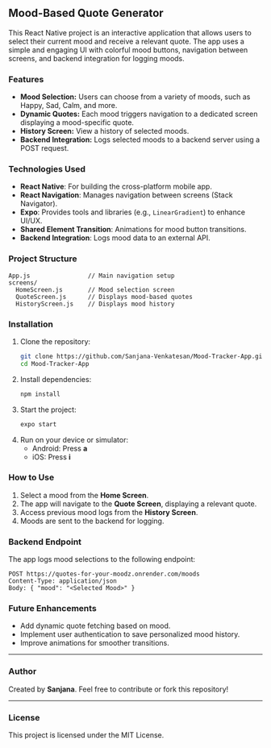 ## Mood-Based Quote Generator

This React Native project is an interactive application that allows users to select their current mood and receive a relevant quote. The app uses a simple and engaging UI with colorful mood buttons, navigation between screens, and backend integration for logging moods.

### Features
- **Mood Selection:** Users can choose from a variety of moods, such as Happy, Sad, Calm, and more.
- **Dynamic Quotes:** Each mood triggers navigation to a dedicated screen displaying a mood-specific quote.
- **History Screen:** View a history of selected moods.
- **Backend Integration:** Logs selected moods to a backend server using a POST request.

### Technologies Used
- **React Native**: For building the cross-platform mobile app.
- **React Navigation**: Manages navigation between screens (Stack Navigator).
- **Expo**: Provides tools and libraries (e.g., `LinearGradient`) to enhance UI/UX.
- **Shared Element Transition**: Animations for mood button transitions.
- **Backend Integration**: Logs mood data to an external API.

### Project Structure
```
App.js                // Main navigation setup
screens/
  HomeScreen.js       // Mood selection screen
  QuoteScreen.js      // Displays mood-based quotes
  HistoryScreen.js    // Displays mood history
```

### Installation
1. Clone the repository:
   ```bash
   git clone https://github.com/Sanjana-Venkatesan/Mood-Tracker-App.git
   cd Mood-Tracker-App
   ```
2. Install dependencies:
   ```bash
   npm install
   ```
3. Start the project:
   ```bash
   expo start
   ```
4. Run on your device or simulator:
   - Android: Press **a**
   - iOS: Press **i**

### How to Use
1. Select a mood from the **Home Screen**.
2. The app will navigate to the **Quote Screen**, displaying a relevant quote.
3. Access previous mood logs from the **History Screen**.
4. Moods are sent to the backend for logging.

### Backend Endpoint
The app logs mood selections to the following endpoint:
```
POST https://quotes-for-your-moodz.onrender.com/moods
Content-Type: application/json
Body: { "mood": "<Selected Mood>" }
```

### Future Enhancements
- Add dynamic quote fetching based on mood.
- Implement user authentication to save personalized mood history.
- Improve animations for smoother transitions.

---

### Author
Created by **Sanjana**. Feel free to contribute or fork this repository!

---

### License
This project is licensed under the MIT License.

